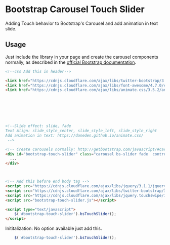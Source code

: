 Bootstrap Carousel Touch Slider
========================

Adding Touch behavior to Bootstrap's Carousel and add animation in text slide.

## Usage

Just include the library in your page and create the carousel components
normally, as described in the [official Bootstrap documentation](http://getbootstrap.com/javascript/#carousel).


```html
<!--css Add this in header-->

<link href="https://cdnjs.cloudflare.com/ajax/libs/twitter-bootstrap/3.3.7/css/bootstrap.min.css" rel="stylesheet" media="all">
<link href="https://cdnjs.cloudflare.com/ajax/libs/font-awesome/4.7.0/css/font-awesome.min.css" rel="stylesheet" media="all">
<link href="https://cdnjs.cloudflare.com/ajax/libs/animate.css/3.5.2/animate.min.css" rel="stylesheet" media="all">





        

<!--Slide effect: slide, fade 
Text Align: slide_style_center, slide_style_left, slide_style_right
Add animation in text: https://daneden.github.io/animate.css/
 -->

<!-- Create carousels normally: http://getbootstrap.com/javascript/#carousel -->
<div id="bootstrap-touch-slider" class="carousel bs-slider fade  control-round indicators-line" data-ride="carousel">
  ...
</div>



<!-- Add this before end body tag -->
<script src="https://cdnjs.cloudflare.com/ajax/libs/jquery/3.1.1/jquery.min.js"></script>
<script src="https://cdnjs.cloudflare.com/ajax/libs/twitter-bootstrap/3.3.7/js/bootstrap.min.js"></script>
<script src="https://cdnjs.cloudflare.com/ajax/libs/jquery.touchswipe/1.6.18/jquery.touchSwipe.min.js"></script>
<script src="bootstrap-touch-slider.js"></script>

<script type="text/javascript">
    $('#bootstrap-touch-slider').bsTouchSlider();
</script>
```


Inititalization: No option available just add this.

```javascript
    $('#bootstrap-touch-slider').bsTouchSlider();
```


